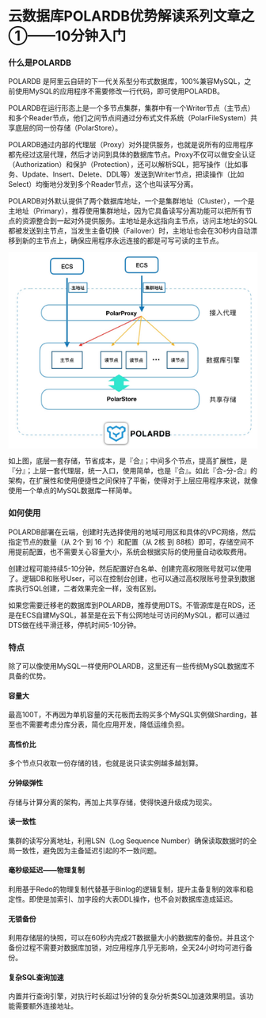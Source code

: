 # 云数据库POLARDB优势解读系列文章之①——10分钟入门
<h3>什么是POLARDB</h3>
POLARDB 是阿里云自研的下一代关系型分布式数据库，100%兼容MySQL，之前使用MySQL的应用程序不需要修改一行代码，即可使用POLARDB。

POLARDB在运行形态上是一个多节点集群，集群中有一个Writer节点（主节点）和多个Reader节点，他们之间节点间通过分布式文件系统（PolarFileSystem）共享底层的同一份存储（PolarStore）。

POLARDB通过内部的代理层（Proxy）对外提供服务，也就是说所有的应用程序都先经过这层代理，然后才访问到具体的数据库节点。Proxy不仅可以做安全认证（Authorization）和保护（Protection），还可以解析SQL，把写操作（比如事务、Update、Insert、Delete、DDL等）发送到Writer节点，把读操作（比如Select）均衡地分发到多个Reader节点，这个也叫读写分离。

POLARDB对外默认提供了两个数据库地址，一个是集群地址（Cluster），一个是主地址（Primary），推荐使用集群地址，因为它具备读写分离功能可以把所有节点的资源整合到一起对外提供服务。主地址是永远指向主节点，访问主地址的SQL都被发送到主节点，当发生主备切换（Failover）时，主地址也会在30秒内自动漂移到新的主节点上，确保应用程序永远连接的都是可写可读的主节点。

<div style="text-align:center" align="center">
<img src="/Alibaba Cloud ApsaraDB/images/文章之1.png" align="center" />
</div>

如上图，底层一套存储，节省成本，是『合』；中间多个节点，提高扩展性，是『分』；上层一套代理层，统一入口，使用简单，也是『合』。如此『合-分-合』的架构，在扩展性和使用便捷性之间保持了平衡，使得对于上层应用程序来说，就像使用一个单点的MySQL数据库一样简单。

<h3>如何使用</h3>
POLARDB部署在云端，创建时先选择使用的地域可用区和具体的VPC网络，然后指定节点的数量（从 2个 到 16 个）和配置（从 2核 到 88核）即可，存储空间不用提前配置，也不需要关心容量大小，系统会根据实际的使用量自动收取费用。

创建过程可能持续5-10分钟，然后配置好白名单、创建完高权限账号就可以使用了。逻辑DB和账号User，可以在控制台创建，也可以通过高权限账号登录到数据库执行SQL创建，二者效果完全一样，没有区别。

如果您需要迁移老的数据库到POLARDB，推荐使用DTS。不管源库是在RDS，还是在ECS自建MySQL，甚至是在云下有公网地址可访问的MySQL，都可以通过DTS做在线平滑迁移，停机时间5-10分钟。

<h3>特点</h3>
除了可以像使用MySQL一样使用POLARDB，这里还有一些传统MySQL数据库不具备的优势。

<h4>容量大</h4>
最高100T，不再因为单机容量的天花板而去购买多个MySQL实例做Sharding，甚至也不需要考虑分库分表，简化应用开发，降低运维负担。
<h4>高性价比</h4>
多个节点只收取一份存储的钱，也就是说只读实例越多越划算。
<h4>分钟级弹性</h4>
存储与计算分离的架构，再加上共享存储，使得快速升级成为现实。
<h4>读一致性</h4>
集群的读写分离地址，利用LSN（Log Sequence Number）确保读取数据时的全局一致性，避免因为主备延迟引起的不一致问题。
<h4>毫秒级延迟——物理复制</h4>
利用基于Redo的物理复制代替基于Binlog的逻辑复制，提升主备复制的效率和稳定性。即使是加索引、加字段的大表DDL操作，也不会对数据库造成延迟。
<h4>无锁备份</h4>
利用存储层的快照，可以在60秒内完成2T数据量大小的数据库的备份。并且这个备份过程不需要对数据库加锁，对应用程序几乎无影响，全天24小时均可进行备份。
<h4>复杂SQL查询加速</h4>
内置并行查询引擎，对执行时长超过1分钟的复杂分析类SQL加速效果明显。该功能需要额外连接地址。
